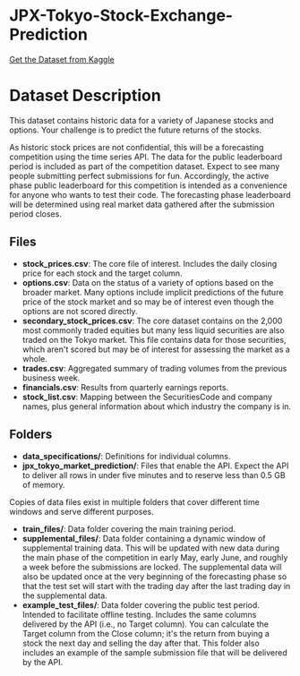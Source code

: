 # JPX-Tokyo-Stock-Exchange-Prediction

[Get the Dataset from Kaggle](https://www.kaggle.com/competitions/jpx-tokyo-stock-exchange-prediction/data)

# Dataset Description

This dataset contains historic data for a variety of Japanese stocks and options. Your challenge is to predict the future returns of the stocks.

As historic stock prices are not confidential, this will be a forecasting competition using the time series API. The data for the public leaderboard period is included as part of the competition dataset. Expect to see many people submitting perfect submissions for fun. Accordingly, the active phase public leaderboard for this competition is intended as a convenience for anyone who wants to test their code. The forecasting phase leaderboard will be determined using real market data gathered after the submission period closes.

## Files

- **stock_prices.csv**: The core file of interest. Includes the daily closing price for each stock and the target column.
- **options.csv**: Data on the status of a variety of options based on the broader market. Many options include implicit predictions of the future price of the stock market and so may be of interest even though the options are not scored directly.
- **secondary_stock_prices.csv**: The core dataset contains on the 2,000 most commonly traded equities but many less liquid securities are also traded on the Tokyo market. This file contains data for those securities, which aren't scored but may be of interest for assessing the market as a whole.
- **trades.csv**: Aggregated summary of trading volumes from the previous business week.
- **financials.csv**: Results from quarterly earnings reports.
- **stock_list.csv**: Mapping between the SecuritiesCode and company names, plus general information about which industry the company is in.

## Folders

- **data_specifications/**: Definitions for individual columns.
- **jpx_tokyo_market_prediction/**: Files that enable the API. Expect the API to deliver all rows in under five minutes and to reserve less than 0.5 GB of memory.

Copies of data files exist in multiple folders that cover different time windows and serve different purposes.

- **train_files/**: Data folder covering the main training period.
- **supplemental_files/**: Data folder containing a dynamic window of supplemental training data. This will be updated with new data during the main phase of the competition in early May, early June, and roughly a week before the submissions are locked. The supplemental data will also be updated once at the very beginning of the forecasting phase so that the test set will start with the trading day after the last trading day in the supplemental data.
- **example_test_files/**: Data folder covering the public test period. Intended to facilitate offline testing. Includes the same columns delivered by the API (i.e., no Target column). You can calculate the Target column from the Close column; it's the return from buying a stock the next day and selling the day after that. This folder also includes an example of the sample submission file that will be delivered by the API.
